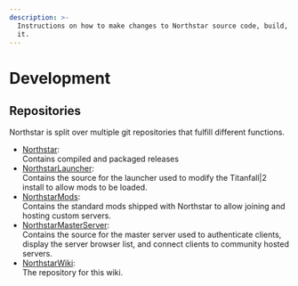 ```yaml
---
description: >-
  Instructions on how to make changes to Northstar source code, build, and run
  it.
---
```


# Development

## Repositories

Northstar is split over multiple git repositories that fulfill different functions.

* [Northstar](https://github.com/R2Northstar/Northstar):\
  Contains compiled and packaged releases
* [NorthstarLauncher](https://github.com/R2Northstar/NorthstarLauncher):\
  Contains the source for the launcher used to modify the Titanfall|2 install to allow mods to be loaded.
* [NorthstarMods](https://github.com/R2Northstar/NorthstarMods):\
  Contains the standard mods shipped with Northstar to allow joining and hosting custom servers.
* [NorthstarMasterServer](https://github.com/R2Northstar/NorthstarMasterServer):\
  Contains the source for the master server used to authenticate clients, display the server browser list, and connect clients to community hosted servers.
* [NorthstarWiki](https://github.com/R2Northstar/NorthstarWiki):\
  The repository for this wiki.

